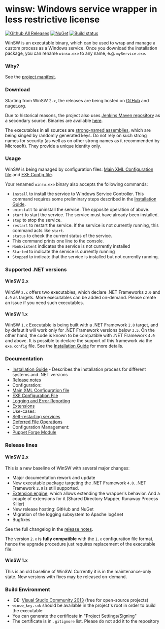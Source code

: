 winsw: Windows service wrapper in less restrictive license
=========================

[![Github All Releases](https://img.shields.io/github/downloads/kohsuke/winsw/total.svg)](https://github.com/kohsuke/winsw/releases)
[![NuGet](https://img.shields.io/nuget/v/WinSW.svg)](https://www.nuget.org/packages/WinSW/)
[![Build status](https://ci.appveyor.com/api/projects/status/i94752yal9iy77in?svg=true)](https://ci.appveyor.com/project/oleg-nenashev/winsw)

WinSW is an executable binary, which can be used to wrap and manage a custom process as a Windows service.
Once you download the installation package, you can rename `winsw.exe` to any name, e.g. `myService.exe`.

### Why?

See the [project manifest](MANIFEST.md).

### Download

Starting from WinSW `2.x`, the releases are being hosted on [GitHub](https://github.com/kohsuke/winsw/releases) and [nuget.org](https://www.nuget.org/packages/WinSW/).

Due to historical reasons, the project also uses  [Jenkins Maven repository](https://jenkins.io/index.html)  as a secondary source. 
Binaries are available [here](http://repo.jenkins-ci.org/releases/com/sun/winsw/winsw/). 

The executables in all sources are [strong-named assemblies](https://msdn.microsoft.com/en-us/library/wd40t7ad%28v=vs.110%29.aspx), which are being singed by randomly generated keys.
Do not rely on such strong names for security (as well as on other strong names as it recommended by Microsoft). 
They provide a unique identity only.

### Usage

WinSW is being managed by configuration files: [Main XML Configuration file](doc/xmlConfigFile.md) and [EXE Config file](doc/exeConfigFile.md).

Your renamed `winsw.exe` binary also accepts the following commands:

* `install` to install the service to Windows Service Controller.
  This command requires some preliminary steps described in the [Installation Guide](doc/installation.md).
* `uninstall` to uninstall the service. The opposite operation of above.
* `start` to start the service. The service must have already been installed.
* `stop` to stop the service.
* `restart` to restart the service. If the service is not currently running, this command acts like `start`.
* `status` to check the current status of the service.
 * This command prints one line to the console.
 * `NonExistent` indicates the service is not currently installed
 * `Started` to indicate the service is currently running
 * `Stopped` to indicate that the service is installed but not currently running.

### Supported .NET versions

#### WinSW 2.x

WinSW `2.x` offers two executables, which declare .NET Frameworks `2.0` and `4.0` as targets.
More executables can be added on-demand.
Please create an issue if you need such executables.

#### WinSW 1.x

WinSW `1.x` Executable is being built with a .NET Framework `2.0` target, and by defaut it will work only for .NET Framework versions below `3.5`.
On the other hand, the code is known to be compatible with .NET Framework `4.0` and above.
It is possible to declare the support of this framework via the `exe.config` file.
See the [Installation Guide](doc/installation.md) for more details.

### Documentation

* [Installation Guide](doc/installation.md) - Describes the installation process for different systems and .NET versions
* [Release notes](CHANGELOG.md)
* Configuration:
 * [Main XML Configuration file](doc/xmlConfigFile.md)
 * [EXE Configuration File](doc/exeConfigFile.md)
 * [Logging and Error Reporting](doc/loggingAndErrorReporting.md)
 * [Extensions](doc/extensions/extensions.md)
* Use-cases:
 * [Self-restarting services](doc/selfRestartingService.md)
 * [Deferred File Operations](doc/deferredFileOperations.md)
* Configuration Management:
 * [Puppet Forge Module](doc/puppetWinSW.md)

### Release lines

#### WinSW 2.x

This is a new baseline of WinSW with several major changes:
* Major documentation rework and update
* New executable package targeting the .NET Framework `4.0`. .NET Framework `2.0` is still supported.
* [Extension engine](doc/extensions/extensions.md), which allows extending the wrapper's behavior. And a couple of extensions for it (Shared Directory Mapper, Runaway Process Killer)
* New release hosting: GitHub and NuGet
* Migration of the logging subsystem to Apache log4net
* Bugfixes

See the full changelog in the [release notes](CHANGELOG.md#20).

The version `2.x` is **fully compatible** with the `1.x` configuration file format, 
  hence the upgrade procedure just requires replacement of the executable file.

#### WinSW 1.x

This is an old baseline of WinSW.
Currently it is in the maintenance-only state.
New versions with fixes may be released on-demand.

### Build Environment

* IDE: [Visual Studio Community 2013](http://www.visualstudio.com/en-us/news/vs2013-community-vs.aspx) (free for open-source projects)
* `winsw_key.snk` should be available in the project's root in order to build the executable
 * You can generate the certificate in "Project Settings/Signing"
 * The certificate is in <code>.gitignore</code> list. Please do not add it to the repository
